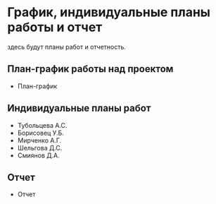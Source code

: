 # График, индивидуальные планы работы и отчет
здесь будут планы работ и отчетность.

## План-график работы над проектом

- План-график

## Индивидуальные планы работ

- Тубольцева А.С.
- Борисовец У.Б.
- Мирченко А.Г.
- Шельгова Д.С.
- Смиянов Д.А.

## Отчет

- Отчет
